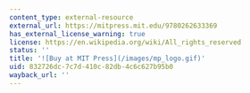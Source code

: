```yaml
---
content_type: external-resource
external_url: https://mitpress.mit.edu/9780262633369
has_external_license_warning: true
license: https://en.wikipedia.org/wiki/All_rights_reserved
status: ''
title: '![Buy at MIT Press](/images/mp_logo.gif)'
uid: 832726dc-7c7d-410c-82db-4c6c627b95b0
wayback_url: ''
---
```

